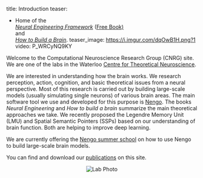 title: Introduction
teaser:
  - Home of the <br><a href="http://compneuro.uwaterloo.ca/research/nef.html"><em>Neural Engineering Framework</em></a> (<a href="https://compneuro.uwaterloo.ca/files/Eliasmith.Anderson.2003.Neural.Engineering.Full.Book.pdf">Free Book)</a><br>  and <br><a href="http://www.amazon.com/How-Build-Brain-Architecture-Architectures/dp/0199794545/"><em>How to Build a Brain</em></a>.
teaser_image: https://i.imgur.com/dqOwB1H.png?1
video: P_WRCyNQ9KY

Welcome to the Computational Neuroscience Research Group (CNRG) site. We are
one of the labs in the Waterloo [Centre for Theoretical Neuroscience](http://ctn.uwaterloo.ca/).

We are interested in understanding how the brain works. We research
perception, action, cognition, and basic theoretical issues from a neural
perspective. Most of this research is carried out by building large-scale
models (usually simulating single neurons) of various brain areas. The main
software tool we use and developed for this purpose is
[Nengo](http://nengo.ai/). The books _Neural Engineering_ and _How to build a brain_ summarize the main
theoretical approaches we take. We recently proposed the Legendre Memory Unit (LMU) and Spatial Semantic Pointers (SSPs)
based on our understanding of brain function. Both are helping to improve deep learning.

We are currently offering the
[Nengo summer school](https://www.nengo.ai/summer-school)
on how to use Nengo to build large-scale brain models.

You can find and download our [publications](/publications.html) on this site.

<center><img src="https://i.imgur.com/jAKxL2c.jpeg" alt="Lab Photo" /></center>
